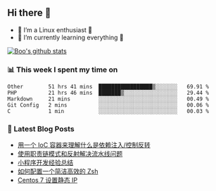 ## Hi there 👋
* 🔭 I’m a Linux enthusiast 🐧️
* 🏃️ I’m currently learning everything 🏃️

[![Boo's github stats](https://github-readme-stats.vercel.app/api?username=0xAiKang)](https://github.com/anuraghazra/github-readme-stats)

<!-- [![Most Used Langs](https://github-readme-stats.vercel.app/api/top-langs/?username=0xAiKang)](https://github.com/anuraghazra/github-readme-stats) -->

### 📊 This week I spent my time on
<!--START_SECTION:waka-->
```text
Other        51 hrs 41 mins  █████████████████▒░░░░░░░   69.91 % 
PHP          21 hrs 46 mins  ███████▒░░░░░░░░░░░░░░░░░   29.44 % 
Markdown     21 mins         ░░░░░░░░░░░░░░░░░░░░░░░░░   00.49 % 
Git Config   2 mins          ░░░░░░░░░░░░░░░░░░░░░░░░░   00.06 % 
C            1 min           ░░░░░░░░░░░░░░░░░░░░░░░░░   00.03 % 
```
<!--END_SECTION:waka-->

### 📕 Latest Blog Posts
<!-- BLOG-POST-LIST:START -->
- [用一个 IoC 容器来理解什么是依赖注入/控制反转](https://www.0x2beace.com/understand-dependency-injection-and-inversion-of-control/)
- [使用职责链模式和反射解决流水线问题](https://www.0x2beace.com/use-chain-of-responsibility-pattern-and-reflection-to-solve-pipeline-problems/)
- [小程序开发经验总结](https://www.0x2beace.com/summary-of-mini-program-development-experience/)
- [如何配置一个简洁高效的 Zsh](https://www.0x2beace.com/how-to-configure-a-simple-and-efficient-zsh/)
- [Centos 7 设置静态 IP](https://www.0x2beace.com/centos-7-set-static-ip/)
<!-- BLOG-POST-LIST:END -->

